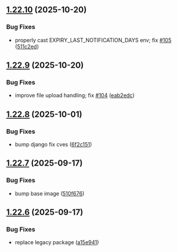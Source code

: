 ## [1.22.10](https://github.com/l4rm4nd/VoucherVault/compare/v1.22.9...v1.22.10) (2025-10-20)


### Bug Fixes

* properly cast EXPIRY_LAST_NOTIFICATION_DAYS env; fix [#105](https://github.com/l4rm4nd/VoucherVault/issues/105) ([511c2ed](https://github.com/l4rm4nd/VoucherVault/commit/511c2ed5d181caa62b9fc640bc818955e85bd772))

## [1.22.9](https://github.com/l4rm4nd/VoucherVault/compare/v1.22.8...v1.22.9) (2025-10-20)


### Bug Fixes

* improve file upload handling; fix [#104](https://github.com/l4rm4nd/VoucherVault/issues/104) ([eab2edc](https://github.com/l4rm4nd/VoucherVault/commit/eab2edcfd81e40b2312218a9d9c19e87f385ec7d))

## [1.22.8](https://github.com/l4rm4nd/VoucherVault/compare/v1.22.7...v1.22.8) (2025-10-01)


### Bug Fixes

* bump django fix cves ([6f2c151](https://github.com/l4rm4nd/VoucherVault/commit/6f2c15128ee35a99c3edcf28a904c1623d2a51a8))

## [1.22.7](https://github.com/l4rm4nd/VoucherVault/compare/v1.22.6...v1.22.7) (2025-09-17)


### Bug Fixes

* bump base image ([510f676](https://github.com/l4rm4nd/VoucherVault/commit/510f6760f6598c11b4b9339633675d44ade5ff02))

## [1.22.6](https://github.com/l4rm4nd/VoucherVault/compare/v1.22.5...v1.22.6) (2025-09-17)


### Bug Fixes

* replace legacy package ([a15e941](https://github.com/l4rm4nd/VoucherVault/commit/a15e94110b5ae58f03798b80d6f5529170291e55))

